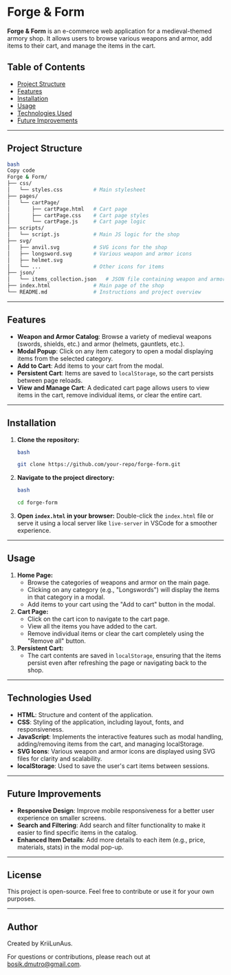 
# Forge & Form

**Forge & Form** is an e-commerce web application for a medieval-themed armory shop. It allows users to browse various weapons and armor, add items to their cart, and manage the items in the cart.

## Table of Contents

- [Project Structure](https://www.notion.so/10a3da7567f280559b2ff0f99f54c03c?pvs=21)
- [Features](https://www.notion.so/10a3da7567f280559b2ff0f99f54c03c?pvs=21)
- [Installation](https://www.notion.so/10a3da7567f280559b2ff0f99f54c03c?pvs=21)
- [Usage](https://www.notion.so/10a3da7567f280559b2ff0f99f54c03c?pvs=21)
- [Technologies Used](https://www.notion.so/10a3da7567f280559b2ff0f99f54c03c?pvs=21)
- [Future Improvements](https://www.notion.so/10a3da7567f280559b2ff0f99f54c03c?pvs=21)

---

## Project Structure

```bash
bash
Copy code
Forge & Form/
├── css/
│   └── styles.css          # Main stylesheet
├── pages/
│   └── cartPage/
│       ├── cartPage.html   # Cart page
│       ├── cartPage.css    # Cart page styles
│       └── cartPage.js     # Cart page logic
├── scripts/
│   └── script.js           # Main JS logic for the shop
├── svg/
│   ├── anvil.svg           # SVG icons for the shop
│   ├── longsword.svg       # Various weapon and armor icons
│   ├── helmet.svg
│   └── ...                 # Other icons for items
├── json/
│   └── items_collection.json   # JSON file containing weapon and armor items
├── index.html              # Main page of the shop
└── README.md               # Instructions and project overview

```

---

## Features

- **Weapon and Armor Catalog**: Browse a variety of medieval weapons (swords, shields, etc.) and armor (helmets, gauntlets, etc.).
- **Modal Popup**: Click on any item category to open a modal displaying items from the selected category.
- **Add to Cart**: Add items to your cart from the modal.
- **Persistent Cart**: Items are saved to `localStorage`, so the cart persists between page reloads.
- **View and Manage Cart**: A dedicated cart page allows users to view items in the cart, remove individual items, or clear the entire cart.

---

## Installation

1. **Clone the repository:**
    
    ```bash
    bash
    
    git clone https://github.com/your-repo/forge-form.git
    
    ```
    
2. **Navigate to the project directory:**
    
    ```bash
    bash
    
    cd forge-form
    
    ```
    
3. **Open `index.html` in your browser:**
Double-click the `index.html` file or serve it using a local server like `live-server` in VSCode for a smoother experience.

---

## Usage

1.  **Home Page:**
    - Browse the categories of weapons and armor on the main page.
    - Clicking on any category (e.g., "Longswords") will display the items in that category in a modal.
    - Add items to your cart using the "Add to cart" button in the modal.
2. **Cart Page:**
    - Click on the cart icon to navigate to the cart page.
    - View all the items you have added to the cart.
    - Remove individual items or clear the cart completely using the "Remove all" button.
3. **Persistent Cart:**
    - The cart contents are saved in `localStorage`, ensuring that the items persist even after refreshing the page or navigating back to the shop.

---

## Technologies Used

- **HTML**: Structure and content of the application.
- **CSS**: Styling of the application, including layout, fonts, and responsiveness.
- **JavaScript**: Implements the interactive features such as modal handling, adding/removing items from the cart, and managing localStorage.
- **SVG Icons**: Various weapon and armor icons are displayed using SVG files for clarity and scalability.
- **localStorage**: Used to save the user's cart items between sessions.

---

## Future Improvements

- **Responsive Design**: Improve mobile responsiveness for a better user experience on smaller screens.
- **Search and Filtering**: Add search and filter functionality to make it easier to find specific items in the catalog.
- **Enhanced Item Details**: Add more details to each item (e.g., price, materials, stats) in the modal pop-up.

---

## License

This project is open-source. Feel free to contribute or use it for your own purposes.

---

## Author

Created by KriiLunAus.

For questions or contributions, please reach out at bosik.dmutro@gmail.com.
